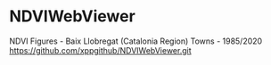# NDVIWebViewer
NDVI Figures - Baix Llobregat (Catalonia Region) Towns - 1985/2020
https://github.com/xppgithub/NDVIWebViewer.git
